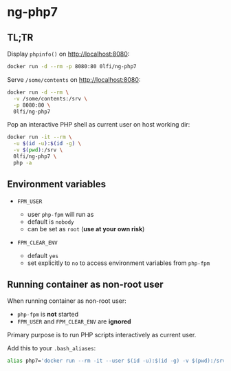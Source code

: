# ng-php7

## TL;TR


Display `phpinfo()` on <http://localhost:8080>:
```sh
docker run -d --rm -p 8080:80 0lfi/ng-php7
```

Serve `/some/contents` on <http://localhost:8080>:
```sh
docker run -d --rm \
  -v /some/contents:/srv \
  -p 8080:80 \
  0lfi/ng-php7
```

Pop an interactive PHP shell as current user on host working dir:
```sh
docker run -it --rm \
  -u $(id -u):$(id -g) \
  -v $(pwd):/srv \
  0lfi/ng-php7 \
  php -a
```


## Environment variables

- `FPM_USER`
  - user `php-fpm` will run as
  - default is `nobody`
  - can be set as `root` (**use at your own risk**)

- `FPM_CLEAR_ENV`
  - default `yes`
  - set explicitly to `no` to access environment variables from `php-fpm`


## Running container as non-root user

When running container as non-root user:
- `php-fpm` is **not** started
- `FPM_USER` and `FPM_CLEAR_ENV` are **ignored**

Primary purpose is to run PHP scripts interactively as current user.

Add this to your `.bash_aliases`:
```sh
alias php7='docker run --rm -it --user $(id -u):$(id -g) -v $(pwd):/srv 0lfi/ng-php7 php'
```
